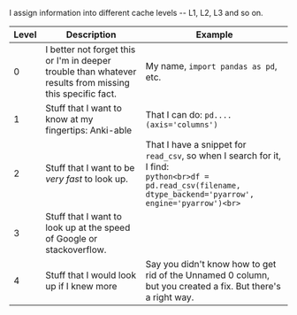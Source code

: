 I assign information into different cache levels -- L1, L2, L3 and so on. 

| Level | Description | Example |
| ---- | ---- | ---- |
| 0 | I better not forget this or I'm in deeper trouble than whatever results from missing this specific fact. | My name, `import pandas as pd`, etc. |
| 1 | Stuff that I want to know at my fingertips: Anki-able | That I can do: `pd.... (axis='columns')` |
| 2 | Stuff that I want to be *very fast* to look up. | That I have a snippet for `read_csv`, so when I search for it, I find: <br>```python<br>df = pd.read_csv(filename, dtype_backend='pyarrow', engine='pyarrow')<br>``` |
| 3 | Stuff that I want to look up at the speed of Google or stackoverflow. |  |
| 4 | Stuff that I would look up if I knew more | Say you didn't know how to get rid of the Unnamed 0 column, but you created a fix. But there's a right way. |
